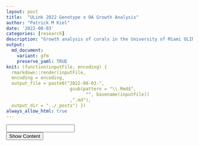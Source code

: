 ```yaml
---
layout: post
title:  "ULink 2022 Genotype x OA Growth Analysis"
author: "Patrick M Kiel"
date: '2022-08-03'
categories: [research]
description: "Growth analysis of corals in the University of Miami ULINK Genotype x ocean acidifcation experiment to test for mechanisms of resilience to global change within the critically endangered Acropora cervicornis."
output:
  md_document:
    variant: gfm
    preserve_yaml: TRUE
knit: (function(inputFile, encoding) {
  rmarkdown::render(inputFile, 
  encoding = encoding, 
  output_file = paste0("2022-08-03-",
                        gsub(pattern = "\\.Rmd$",
                              "", basename(inputFile))
                        ,".md"), 
  output_dir = "../_posts") })
always_allow_html: true
---
```


<script type="text/javascript">
window.onload = function() {
    //query string in the password
    const urlParams = new URLSearchParams(window.location.search);
    const pass = urlParams.get('pass')
    document.getElementById("password").value = pass;
};


function verify() {
  <!-- set the password here -->
  if (document.getElementById('password').value === 'ulink') {
    document.getElementById('HIDDENDIV').classList.remove("hidden"); 
    document.getElementById('credentials').classList.add("hidden"); // Hide the div containing the credentials
  } else {
    alert('Invalid Password! You cannot view this content.');
    password.setSelectionRange(0, password.value.length);
  }
  return false;
}
</script>
<style type="text/css">
/*Change content Display */
.hidden {
  display: none;
}
</style>
<!-- The password box -->

<div id="credentials">

<input type="text" id="password" onkeydown="if (event.keyCode == 13) verify()" />
<br/>
<input id="button" type="button" value="Show Content" onclick="verify()" />

</div>

<!-- The content we want to show after password -->

<div id="HIDDENDIV" class="hidden" markdown="1">

<!-- Place all chunks, text, etc here as you would a normal RMarkdown document -->

# Overview

Here I review the growth we have observed in our experiment. The total
growth was less than we anticipated, but we still produced enough new
skeleton with significant differences in growth rates and sensitivities
to proceed forward with most of our tests.

# Treatment Conditions

## Labview Data

<h5>
Figure 1. 10-minute averaged ERL Log
</h5>

<img src="/notebook/images/ulinkGrowth2022/diel plot-1.png" width="90%" style="display: block; margin: auto;" />

The peaks in the standard deviation are almost certainly caused by
aquarium cleaning days when corals are removed into a separate bath and
the sensors are capped causing logging errors. CO2 injection is turned
off during these times so the aquariums themselves are not experiencing
the conditions that the logged data are suggesting. The following graph
filters out these spiked values which were programmatically identified
by occurring during scheduled cleaning times and affecting multiple
aquariums at once since cleaning occurred at the same time for all
aquariums.

<h5>
Figure 2. Cleaned 10-minute Averaged ERL Log
</h5>

<img src="/notebook/images/ulinkGrowth2022/cleaned diel plot-1.png" width="90%" style="display: block; margin: auto;" />

Variability is still present, but the extreme spikes caused by cleaning
have been removed. Thus, any variability that remains is due to durafet
error or experimental variability that affected the corals. For example,
the durafet for T15 had much higher variability than the other
aquariums. However, I believe this to be negligible as values are not
spiking out of the treatment groups.

## Carbonate Chemistry Data

500mL water samples were collected every Tuesday for analysis of the
complete carbonate chemistry suite.

### Time of Day

The bottles were not taken at exactly the same time of day (my fault).
Therefore there will be enhanced variability of these stats since our
diel variability is in action.

<h5>
Figure 3. Times of Aquarium Bottle Sampling
</h5>

<img src="/notebook/images/ulinkGrowth2022/todSampling-1.png" width="90%" style="display: block; margin: auto;" />

Sampling time had a mean of around 10a. 3 sampling times were taken
after 12p with one sampling time around 4:20p

## Carb Parameters

<table class=" lightable-classic" style="font-family: &quot;Arial Narrow&quot;, &quot;Source Sans Pro&quot;, sans-serif; margin-left: auto; margin-right: auto;">
<caption>
Table 1: Aquarium Conditions. Means ± SEM
</caption>
<thead>
<tr>
<th style="text-align:center;font-weight: bold;">
tank
</th>
<th style="text-align:center;font-weight: bold;">
temp
</th>
<th style="text-align:center;font-weight: bold;">
TA
</th>
<th style="text-align:center;font-weight: bold;">
DIC
</th>
<th style="text-align:center;font-weight: bold;">
pCO2
</th>
<th style="text-align:center;font-weight: bold;">
omega
</th>
</tr>
</thead>
<tbody>
<tr>
<td style="text-align:center;">
T13
</td>
<td style="text-align:center;">
27.05 ± 0.02
</td>
<td style="text-align:center;">
2301.01 ± 21.14
</td>
<td style="text-align:center;">
2126.64 ± 22.78
</td>
<td style="text-align:center;">
835.70 ± 36.22
</td>
<td style="text-align:center;">
2.19 ± 0.07
</td>
</tr>
<tr>
<td style="text-align:center;">
T14
</td>
<td style="text-align:center;">
27.05 ± 0.02
</td>
<td style="text-align:center;">
2300.12 ± 21.34
</td>
<td style="text-align:center;">
2000.13 ± 21.73
</td>
<td style="text-align:center;">
426.93 ± 14.74
</td>
<td style="text-align:center;">
3.46 ± 0.08
</td>
</tr>
<tr>
<td style="text-align:center;">
T15
</td>
<td style="text-align:center;">
27.04 ± 0.02
</td>
<td style="text-align:center;">
2303.84 ± 21.56
</td>
<td style="text-align:center;">
2119.24 ± 24.84
</td>
<td style="text-align:center;">
848.20 ± 99.62
</td>
<td style="text-align:center;">
2.31 ± 0.18
</td>
</tr>
<tr>
<td style="text-align:center;">
T16
</td>
<td style="text-align:center;">
27.07 ± 0.02
</td>
<td style="text-align:center;">
2297.52 ± 21.47
</td>
<td style="text-align:center;">
2004.24 ± 23.57
</td>
<td style="text-align:center;">
442.12 ± 17.83
</td>
<td style="text-align:center;">
3.38 ± 0.08
</td>
</tr>
</tbody>
</table>

## Statistics

<table class=" lightable-classic" style="font-family: &quot;Arial Narrow&quot;, &quot;Source Sans Pro&quot;, sans-serif; margin-left: auto; margin-right: auto;">
<caption>
Table 2: Significance of Parameters
</caption>
<thead>
<tr>
<th style="text-align:center;">
parameter
</th>
<th style="text-align:center;">
term
</th>
<th style="text-align:center;">
df
</th>
<th style="text-align:center;">
sumsq
</th>
<th style="text-align:center;">
meansq
</th>
<th style="text-align:center;">
statistic
</th>
<th style="text-align:center;">
p.value
</th>
<th style="text-align:center;">
significance
</th>
</tr>
</thead>
<tbody>
<tr>
<td style="text-align:center;">
temp
</td>
<td style="text-align:center;">
treatment
</td>
<td style="text-align:center;">
1
</td>
<td style="text-align:center;">
0.003
</td>
<td style="text-align:center;">
0.003
</td>
<td style="text-align:center;">
1.007
</td>
<td style="text-align:center;">
0.321
</td>
<td style="text-align:center;">
NS
</td>
</tr>
<tr>
<td style="text-align:center;">
temp
</td>
<td style="text-align:center;">
treatment:tank
</td>
<td style="text-align:center;">
2
</td>
<td style="text-align:center;">
0.004
</td>
<td style="text-align:center;">
0.002
</td>
<td style="text-align:center;">
0.636
</td>
<td style="text-align:center;">
0.534
</td>
<td style="text-align:center;">
NS
</td>
</tr>
<tr>
<td style="text-align:center;">
temp
</td>
<td style="text-align:center;">
Residuals
</td>
<td style="text-align:center;">
48
</td>
<td style="text-align:center;">
0.167
</td>
<td style="text-align:center;">
0.003
</td>
<td style="text-align:center;">
NA
</td>
<td style="text-align:center;">
NA
</td>
<td style="text-align:center;">
NS
</td>
</tr>
<tr>
<td style="text-align:center;">
TA
</td>
<td style="text-align:center;">
treatment
</td>
<td style="text-align:center;">
1
</td>
<td style="text-align:center;">
169.020
</td>
<td style="text-align:center;">
169.020
</td>
<td style="text-align:center;">
0.028
</td>
<td style="text-align:center;">
0.867
</td>
<td style="text-align:center;">
NS
</td>
</tr>
<tr>
<td style="text-align:center;">
TA
</td>
<td style="text-align:center;">
treatment:tank
</td>
<td style="text-align:center;">
2
</td>
<td style="text-align:center;">
96.270
</td>
<td style="text-align:center;">
48.135
</td>
<td style="text-align:center;">
0.008
</td>
<td style="text-align:center;">
0.992
</td>
<td style="text-align:center;">
NS
</td>
</tr>
<tr>
<td style="text-align:center;">
TA
</td>
<td style="text-align:center;">
Residuals
</td>
<td style="text-align:center;">
48
</td>
<td style="text-align:center;">
285247.509
</td>
<td style="text-align:center;">
5942.656
</td>
<td style="text-align:center;">
NA
</td>
<td style="text-align:center;">
NA
</td>
<td style="text-align:center;">
NS
</td>
</tr>
<tr>
<td style="text-align:center;font-weight: bold;color: white !important;background-color: red !important;">
DIC
</td>
<td style="text-align:center;font-weight: bold;color: white !important;background-color: red !important;">
treatment
</td>
<td style="text-align:center;font-weight: bold;color: white !important;background-color: red !important;">
1
</td>
<td style="text-align:center;font-weight: bold;color: white !important;background-color: red !important;">
189577.501
</td>
<td style="text-align:center;font-weight: bold;color: white !important;background-color: red !important;">
189577.501
</td>
<td style="text-align:center;font-weight: bold;color: white !important;background-color: red !important;">
26.960
</td>
<td style="text-align:center;font-weight: bold;color: white !important;background-color: red !important;">
0.000
</td>
<td style="text-align:center;font-weight: bold;color: white !important;background-color: red !important;">
xxx
</td>
</tr>
<tr>
<td style="text-align:center;">
DIC
</td>
<td style="text-align:center;">
treatment:tank
</td>
<td style="text-align:center;">
2
</td>
<td style="text-align:center;">
465.459
</td>
<td style="text-align:center;">
232.730
</td>
<td style="text-align:center;">
0.033
</td>
<td style="text-align:center;">
0.967
</td>
<td style="text-align:center;">
NS
</td>
</tr>
<tr>
<td style="text-align:center;">
DIC
</td>
<td style="text-align:center;">
Residuals
</td>
<td style="text-align:center;">
48
</td>
<td style="text-align:center;">
337526.642
</td>
<td style="text-align:center;">
7031.805
</td>
<td style="text-align:center;">
NA
</td>
<td style="text-align:center;">
NA
</td>
<td style="text-align:center;">
NS
</td>
</tr>
<tr>
<td style="text-align:center;font-weight: bold;color: white !important;background-color: red !important;">
pCO2
</td>
<td style="text-align:center;font-weight: bold;color: white !important;background-color: red !important;">
treatment
</td>
<td style="text-align:center;font-weight: bold;color: white !important;background-color: red !important;">
1
</td>
<td style="text-align:center;font-weight: bold;color: white !important;background-color: red !important;">
2157966.567
</td>
<td style="text-align:center;font-weight: bold;color: white !important;background-color: red !important;">
2157966.567
</td>
<td style="text-align:center;font-weight: bold;color: white !important;background-color: red !important;">
56.404
</td>
<td style="text-align:center;font-weight: bold;color: white !important;background-color: red !important;">
0.000
</td>
<td style="text-align:center;font-weight: bold;color: white !important;background-color: red !important;">
xxx
</td>
</tr>
<tr>
<td style="text-align:center;">
pCO2
</td>
<td style="text-align:center;">
treatment:tank
</td>
<td style="text-align:center;">
2
</td>
<td style="text-align:center;">
2513.434
</td>
<td style="text-align:center;">
1256.717
</td>
<td style="text-align:center;">
0.033
</td>
<td style="text-align:center;">
0.968
</td>
<td style="text-align:center;">
NS
</td>
</tr>
<tr>
<td style="text-align:center;">
pCO2
</td>
<td style="text-align:center;">
Residuals
</td>
<td style="text-align:center;">
48
</td>
<td style="text-align:center;">
1836441.545
</td>
<td style="text-align:center;">
38259.199
</td>
<td style="text-align:center;">
NA
</td>
<td style="text-align:center;">
NA
</td>
<td style="text-align:center;">
NS
</td>
</tr>
<tr>
<td style="text-align:center;font-weight: bold;color: white !important;background-color: red !important;">
omega
</td>
<td style="text-align:center;font-weight: bold;color: white !important;background-color: red !important;">
treatment
</td>
<td style="text-align:center;font-weight: bold;color: white !important;background-color: red !important;">
1
</td>
<td style="text-align:center;font-weight: bold;color: white !important;background-color: red !important;">
17.735
</td>
<td style="text-align:center;font-weight: bold;color: white !important;background-color: red !important;">
17.735
</td>
<td style="text-align:center;font-weight: bold;color: white !important;background-color: red !important;">
109.739
</td>
<td style="text-align:center;font-weight: bold;color: white !important;background-color: red !important;">
0.000
</td>
<td style="text-align:center;font-weight: bold;color: white !important;background-color: red !important;">
xxx
</td>
</tr>
<tr>
<td style="text-align:center;">
omega
</td>
<td style="text-align:center;">
treatment:tank
</td>
<td style="text-align:center;">
2
</td>
<td style="text-align:center;">
0.135
</td>
<td style="text-align:center;">
0.068
</td>
<td style="text-align:center;">
0.418
</td>
<td style="text-align:center;">
0.661
</td>
<td style="text-align:center;">
NS
</td>
</tr>
<tr>
<td style="text-align:center;">
omega
</td>
<td style="text-align:center;">
Residuals
</td>
<td style="text-align:center;">
48
</td>
<td style="text-align:center;">
7.757
</td>
<td style="text-align:center;">
0.162
</td>
<td style="text-align:center;">
NA
</td>
<td style="text-align:center;">
NA
</td>
<td style="text-align:center;">
NS
</td>
</tr>
</tbody>
</table>

Temperature and total alkalinity were not significantly different
between treatments or within treatments (p\>\>0.05). DIC, pCO2, and
$$\Omega_{Ar}$$ (p\<0.001) were significantly different between
treatment, but not between aquariums within treatment (p\>\>0.05). In
other words, our system reproducibly altered the carbonate chemistry
parameters with high precision.

# Calcification Analysis

<h5>
Figure 4. Avg Daily Growth by (A) Treatment and (B) Genotype
</h5>

<img src="/notebook/images/ulinkGrowth2022/calcification graphs-1.png" width="90%" style="display: block; margin: auto;" />

<table class=" lightable-classic" style="font-family: &quot;Arial Narrow&quot;, &quot;Source Sans Pro&quot;, sans-serif; margin-left: auto; margin-right: auto;">
<caption>
Table 2: Means of Treatment
</caption>
<thead>
<tr>
<th style="text-align:center;font-weight: bold;">
treatment
</th>
<th style="text-align:center;font-weight: bold;">
n
</th>
<th style="text-align:center;font-weight: bold;">
mean
</th>
<th style="text-align:center;font-weight: bold;">
sd
</th>
</tr>
</thead>
<tbody>
<tr>
<td style="text-align:center;">
HCO2
</td>
<td style="text-align:center;">
37
</td>
<td style="text-align:center;">
0.081
</td>
<td style="text-align:center;">
0.028
</td>
</tr>
<tr>
<td style="text-align:center;">
LCO2
</td>
<td style="text-align:center;">
37
</td>
<td style="text-align:center;">
0.126
</td>
<td style="text-align:center;">
0.028
</td>
</tr>
</tbody>
</table>
<table class=" lightable-classic" style="font-family: &quot;Arial Narrow&quot;, &quot;Source Sans Pro&quot;, sans-serif; margin-left: auto; margin-right: auto;">
<caption>
Table 3: Stats of Treatment
</caption>
<thead>
<tr>
<th style="text-align:center;font-weight: bold;">
.y.
</th>
<th style="text-align:center;font-weight: bold;">
group1
</th>
<th style="text-align:center;font-weight: bold;">
group2
</th>
<th style="text-align:center;font-weight: bold;">
n1
</th>
<th style="text-align:center;font-weight: bold;">
n2
</th>
<th style="text-align:center;font-weight: bold;">
statistic
</th>
<th style="text-align:center;font-weight: bold;">
df
</th>
<th style="text-align:center;font-weight: bold;">
p
</th>
<th style="text-align:center;font-weight: bold;">
p.signif
</th>
</tr>
</thead>
<tbody>
<tr>
<td style="text-align:center;">
G
</td>
<td style="text-align:center;">
HCO2
</td>
<td style="text-align:center;">
LCO2
</td>
<td style="text-align:center;">
37
</td>
<td style="text-align:center;">
37
</td>
<td style="text-align:center;">
-6.9168
</td>
<td style="text-align:center;">
72
</td>
<td style="text-align:center;">
0
</td>
<td style="text-align:center;">
\*\*\*\*
</td>
</tr>
</tbody>
</table>
<table class=" lightable-classic" style="font-family: &quot;Arial Narrow&quot;, &quot;Source Sans Pro&quot;, sans-serif; margin-left: auto; margin-right: auto;">
<caption>
Table 4: Effect Size of Treatment
</caption>
<thead>
<tr>
<th style="text-align:center;font-weight: bold;">
.y.
</th>
<th style="text-align:center;font-weight: bold;">
group1
</th>
<th style="text-align:center;font-weight: bold;">
group2
</th>
<th style="text-align:center;font-weight: bold;">
effsize
</th>
<th style="text-align:center;font-weight: bold;">
n1
</th>
<th style="text-align:center;font-weight: bold;">
n2
</th>
<th style="text-align:center;font-weight: bold;">
magnitude
</th>
</tr>
</thead>
<tbody>
<tr>
<td style="text-align:center;">
G
</td>
<td style="text-align:center;">
HCO2
</td>
<td style="text-align:center;">
LCO2
</td>
<td style="text-align:center;">
-1.6081
</td>
<td style="text-align:center;">
37
</td>
<td style="text-align:center;">
37
</td>
<td style="text-align:center;">
large
</td>
</tr>
</tbody>
</table>
<table class=" lightable-classic" style="font-family: &quot;Arial Narrow&quot;, &quot;Source Sans Pro&quot;, sans-serif; margin-left: auto; margin-right: auto;">
<caption>
Table 5: TukeyHSD Results of Anova
</caption>
<thead>
<tr>
<th style="text-align:center;font-weight: bold;">
term
</th>
<th style="text-align:center;font-weight: bold;">
contrast
</th>
<th style="text-align:center;font-weight: bold;">
adj.p.value
</th>
<th style="text-align:center;font-weight: bold;">
significance
</th>
</tr>
</thead>
<tbody>
<tr>
<td style="text-align:center;font-weight: bold;color: white !important;background-color: red !important;">
treatment
</td>
<td style="text-align:center;font-weight: bold;color: white !important;background-color: red !important;">
LCO2-HCO2
</td>
<td style="text-align:center;font-weight: bold;color: white !important;background-color: red !important;">
0.0000
</td>
<td style="text-align:center;font-weight: bold;color: white !important;background-color: red !important;">
xxx
</td>
</tr>
<tr>
<td style="text-align:center;font-weight: bold;color: white !important;background-color: red !important;">
treatment:genotype
</td>
<td style="text-align:center;font-weight: bold;color: white !important;background-color: red !important;">
LCO2:AC-2-HCO2:AC-2
</td>
<td style="text-align:center;font-weight: bold;color: white !important;background-color: red !important;">
0.0000
</td>
<td style="text-align:center;font-weight: bold;color: white !important;background-color: red !important;">
xxx
</td>
</tr>
<tr>
<td style="text-align:center;font-weight: bold;color: white !important;background-color: red !important;">
treatment:genotype
</td>
<td style="text-align:center;font-weight: bold;color: white !important;background-color: red !important;">
LCO2:MB-C-HCO2:MB-C
</td>
<td style="text-align:center;font-weight: bold;color: white !important;background-color: red !important;">
0.0000
</td>
<td style="text-align:center;font-weight: bold;color: white !important;background-color: red !important;">
xxx
</td>
</tr>
<tr>
<td style="text-align:center;font-weight: bold;color: white !important;background-color: red !important;">
genotype
</td>
<td style="text-align:center;font-weight: bold;color: white !important;background-color: red !important;">
SI-A-MB-C
</td>
<td style="text-align:center;font-weight: bold;color: white !important;background-color: red !important;">
0.0004
</td>
<td style="text-align:center;font-weight: bold;color: white !important;background-color: red !important;">
xxx
</td>
</tr>
<tr>
<td style="text-align:center;">
genotype
</td>
<td style="text-align:center;">
SI-A-AC-2
</td>
<td style="text-align:center;">
0.0810
</td>
<td style="text-align:center;">
NS
</td>
</tr>
<tr>
<td style="text-align:center;">
treatment:genotype
</td>
<td style="text-align:center;">
LCO2:SI-A-HCO2:SI-A
</td>
<td style="text-align:center;">
0.3659
</td>
<td style="text-align:center;">
NS
</td>
</tr>
</tbody>
</table>

The mean calcification rate in the HCO2 group was mean 0.081 (SD =
0.028) mg/ $$cm^2$$ /day, whereas the mean in the LCO2 group was 0.126
(SD = 0.028). A Student two-samples t-test showed that the difference
was statistically significant, t(72) = -6.917, p \< 0.0001, d = -1.608.
Thus, the ocean acidification group saw on average a 36% reduction in
calcification rates. The effects, however, were not even across the
genotypes (Table 5).

## Tank Effects

We saw above that tank conditions were significantly different among
treatment groups, but not individual aquariums within treatment. We also
saw that calcification rates were significantly different among
treatment groups. Here I am analyzing tank effects on the calcification
rate and investigating if calcification rates were significantly
different between aquariums within the same treatment group. This will
dictate whether we need to include tank as a random intercept in our
ANOVA models.

<h5>
Figure 5. Avg Daily Growth by Tank and Treatment
</h5>

<img src="/notebook/images/ulinkGrowth2022/tank effects graph-1.png" width="90%" style="display: block; margin: auto;" />

### Tank Effects Statistics

<table class=" lightable-classic" style="font-family: &quot;Arial Narrow&quot;, &quot;Source Sans Pro&quot;, sans-serif; margin-left: auto; margin-right: auto;">
<caption>
Table 6: Significance testing of treatment effect on calcification,
using t test
</caption>
<thead>
<tr>
<th style="text-align:center;font-weight: bold;">
treatment
</th>
<th style="text-align:center;font-weight: bold;">
.y.
</th>
<th style="text-align:center;font-weight: bold;">
group1
</th>
<th style="text-align:center;font-weight: bold;">
group2
</th>
<th style="text-align:center;font-weight: bold;">
n1
</th>
<th style="text-align:center;font-weight: bold;">
n2
</th>
<th style="text-align:center;font-weight: bold;">
statistic
</th>
<th style="text-align:center;font-weight: bold;">
df
</th>
<th style="text-align:center;font-weight: bold;">
p
</th>
<th style="text-align:center;font-weight: bold;">
p.adj
</th>
<th style="text-align:center;font-weight: bold;">
p.adj.signif
</th>
</tr>
</thead>
<tbody>
<tr>
<td style="text-align:center;">
HCO2
</td>
<td style="text-align:center;">
G
</td>
<td style="text-align:center;">
13
</td>
<td style="text-align:center;">
15
</td>
<td style="text-align:center;">
19
</td>
<td style="text-align:center;">
18
</td>
<td style="text-align:center;">
1.279
</td>
<td style="text-align:center;">
34.049
</td>
<td style="text-align:center;">
0.209
</td>
<td style="text-align:center;">
0.209
</td>
<td style="text-align:center;">
ns
</td>
</tr>
<tr>
<td style="text-align:center;">
LCO2
</td>
<td style="text-align:center;">
G
</td>
<td style="text-align:center;">
14
</td>
<td style="text-align:center;">
16
</td>
<td style="text-align:center;">
19
</td>
<td style="text-align:center;">
18
</td>
<td style="text-align:center;">
1.074
</td>
<td style="text-align:center;">
34.937
</td>
<td style="text-align:center;">
0.290
</td>
<td style="text-align:center;">
0.290
</td>
<td style="text-align:center;">
ns
</td>
</tr>
</tbody>
</table>

No observable differences of mean calcification rate when comparing
within treatment groups.

### Mixed Effects Model

Here I created a mixed effects model model to account for the lack of
independence brought upon by having multiple corals grown in the same
tank and the possible tank-specific effects that may have affected
calcification rates. Including this random effect increased the AIC from
-354 to -352 as compared to a fixed-effects only model, and therefore I
will not include random tank effects in my analysis.

As a reminder, here is the fixed effects model as shown above:

``` r
modFixed <- totalGrowth %>%
  aov(G ~ genotype*treatment, data=.)

modFixed %>%
  summary()
```

                   Df  Sum Sq Mean Sq F value   Pr(>F)    

genotype 2 0.01426 0.00713 16.27 1.68e-06 *** treatment 1 0.03963
0.03963 90.47 4.06e-14 *** genotype:treatment 2 0.01023 0.00512 11.68
4.36e-05 \*\*\* Residuals 68 0.02979 0.00044  
— Signif. codes: 0 ‘***’ 0.001 ’**’ 0.01 ’*’ 0.05 ‘.’ 0.1 ’ ’ 1

Here is the mixed effects model with the tank identity set as a random
factor to give each tank its own, random intercept. Notice, including
the random effects decreases the absolute value of the AIC. Therefore,
this new model better describes the data.

``` r
modRandom <- totalGrowth %>%
  lmerTest::lmer(G ~ genotype * treatment + (1|tank),
                 data=.)
modRandom %>%
  anova() %>%
  tidy() %>%
  kbl()
```

<table>
<thead>
<tr>
<th style="text-align:left;">
term
</th>
<th style="text-align:right;">
sumsq
</th>
<th style="text-align:right;">
meansq
</th>
<th style="text-align:right;">
NumDF
</th>
<th style="text-align:right;">
DenDF
</th>
<th style="text-align:right;">
statistic
</th>
<th style="text-align:right;">
p.value
</th>
</tr>
</thead>
<tbody>
<tr>
<td style="text-align:left;">
genotype
</td>
<td style="text-align:right;">
0.0172659
</td>
<td style="text-align:right;">
0.0086330
</td>
<td style="text-align:right;">
2
</td>
<td style="text-align:right;">
66.160817
</td>
<td style="text-align:right;">
20.04205
</td>
<td style="text-align:right;">
0.0000002
</td>
</tr>
<tr>
<td style="text-align:left;">
treatment
</td>
<td style="text-align:right;">
0.0266322
</td>
<td style="text-align:right;">
0.0266322
</td>
<td style="text-align:right;">
1
</td>
<td style="text-align:right;">
2.008131
</td>
<td style="text-align:right;">
61.82861
</td>
<td style="text-align:right;">
0.0156087
</td>
</tr>
<tr>
<td style="text-align:left;">
genotype:treatment
</td>
<td style="text-align:right;">
0.0101570
</td>
<td style="text-align:right;">
0.0050785
</td>
<td style="text-align:right;">
2
</td>
<td style="text-align:right;">
66.160817
</td>
<td style="text-align:right;">
11.79006
</td>
<td style="text-align:right;">
0.0000417
</td>
</tr>
</tbody>
</table>

``` r
#redefining modRandom w/ REML=F for AIC comparison
modRandom <- totalGrowth %>%
  lmerTest::lmer(G ~ genotype * treatment + (1|tank), REML = F,
                 data=.)

AIC(modFixed, modRandom) %>%
  kbl()
```

<table>
<thead>
<tr>
<th style="text-align:left;">
</th>
<th style="text-align:right;">
df
</th>
<th style="text-align:right;">
AIC
</th>
</tr>
</thead>
<tbody>
<tr>
<td style="text-align:left;">
modFixed
</td>
<td style="text-align:right;">
7
</td>
<td style="text-align:right;">
-354.5075
</td>
</tr>
<tr>
<td style="text-align:left;">
modRandom
</td>
<td style="text-align:right;">
8
</td>
<td style="text-align:right;">
-352.5075
</td>
</tr>
</tbody>
</table>
<!-- Tukey post-hoc analysis of the mixed effects model: -->
<!-- ```{r random mixed effects table} -->
<!-- emmeans(modRandom, list(pairwise ~genotype*treatment), -->
<!--         adjust = "tukey")[[2]] %>% -->
<!--   broom::tidy() %>% -->
<!--   filter(`1` %in% pairwiseString) %>% -->
<!--   select(-c(term,df)) %>% -->
<!--   rename(pairwise=`1`) %>% -->
<!--   kbl(align = 'c', -->
<!--     digits = 4, -->
<!--     caption = "Table 8: Pairwise comparison of genotypes' sensitivity to OA", -->
<!--     escape=F) %>% -->
<!--   kable_classic() %>% -->
<!--   row_spec(0, bold = T) %>% -->
<!--   row_spec(c(1,3), -->
<!--          bold = T, -->
<!--          color = "white", -->
<!--          background = "red") -->
<!-- ``` -->
<!-- Pattern is the same as above with the fixed effects. Significance has decreased (p values increased) for AC-2 and MB-C, suggesting that there was some variability between tanks in the same treatment (T13 v T15 and T14 v T16) but that this within treatment variability was not significant enough to change our conclusions. Thus, we fail to reject our null hypothesis that there are significant differences between individual genotype's susceptibility to OA. -->

## Powder Available

<h5>
Figure 6. Amount of New CaCO3 Precipitated
</h5>

<img src="/notebook/images/ulinkGrowth2022/powder available-1.png" width="90%" style="display: block; margin: auto;" />

The amount of new aragonite precipated is visualized above. Horizontal
lines denote thresholds for tests: \>500mg = green (complete suite
including XRD), \>120 mg = orange (complete suite sans XRD), \>50mg =
red (TGA and isotope only).

# Linear Extension

<h5>
Figure 7. Avg Daily Linear Extension by Treatment
</h5>
<img src="/notebook/images/ulinkGrowth2022/LE graphs-1.png" width="90%" style="display: block; margin: auto;" />
<h5>
Figure 8. Avg Daily Linear Extension by Treatment and Aquarium
</h5>
<img src="/notebook/images/ulinkGrowth2022/LE graphs-2.png" width="90%" style="display: block; margin: auto;" />
<h5>
Figure 9. Avg Daily Linar Extension by Genotype and Treatment
</h5>

<img src="/notebook/images/ulinkGrowth2022/LE graphs-3.png" width="90%" style="display: block; margin: auto;" />

Such large variability in that SI-A ambient group.

<table class=" lightable-classic" style="font-family: &quot;Arial Narrow&quot;, &quot;Source Sans Pro&quot;, sans-serif; margin-left: auto; margin-right: auto;">
<caption>
Table 7:Means of Treatment
</caption>
<thead>
<tr>
<th style="text-align:center;font-weight: bold;">
treatment
</th>
<th style="text-align:center;font-weight: bold;">
n
</th>
<th style="text-align:center;font-weight: bold;">
mean
</th>
<th style="text-align:center;font-weight: bold;">
sd
</th>
</tr>
</thead>
<tbody>
<tr>
<td style="text-align:center;">
HCO2
</td>
<td style="text-align:center;">
37
</td>
<td style="text-align:center;">
0.011
</td>
<td style="text-align:center;">
0.003
</td>
</tr>
<tr>
<td style="text-align:center;">
LCO2
</td>
<td style="text-align:center;">
36
</td>
<td style="text-align:center;">
0.012
</td>
<td style="text-align:center;">
0.004
</td>
</tr>
</tbody>
</table>
<table class=" lightable-classic" style="font-family: &quot;Arial Narrow&quot;, &quot;Source Sans Pro&quot;, sans-serif; margin-left: auto; margin-right: auto;">
<caption>
Table 8: Stats of Treatment
</caption>
<thead>
<tr>
<th style="text-align:center;font-weight: bold;">
.y.
</th>
<th style="text-align:center;font-weight: bold;">
group1
</th>
<th style="text-align:center;font-weight: bold;">
group2
</th>
<th style="text-align:center;font-weight: bold;">
n1
</th>
<th style="text-align:center;font-weight: bold;">
n2
</th>
<th style="text-align:center;font-weight: bold;">
statistic
</th>
<th style="text-align:center;font-weight: bold;">
df
</th>
<th style="text-align:center;font-weight: bold;">
p
</th>
<th style="text-align:center;font-weight: bold;">
p.signif
</th>
</tr>
</thead>
<tbody>
<tr>
<td style="text-align:center;">
prod
</td>
<td style="text-align:center;">
HCO2
</td>
<td style="text-align:center;">
LCO2
</td>
<td style="text-align:center;">
37
</td>
<td style="text-align:center;">
36
</td>
<td style="text-align:center;">
-0.4283
</td>
<td style="text-align:center;">
71
</td>
<td style="text-align:center;">
0.67
</td>
<td style="text-align:center;">
ns
</td>
</tr>
</tbody>
</table>
<table class=" lightable-classic" style="font-family: &quot;Arial Narrow&quot;, &quot;Source Sans Pro&quot;, sans-serif; margin-left: auto; margin-right: auto;">
<caption>
Table 9: Effect Size of Treatment
</caption>
<thead>
<tr>
<th style="text-align:center;font-weight: bold;">
.y.
</th>
<th style="text-align:center;font-weight: bold;">
group1
</th>
<th style="text-align:center;font-weight: bold;">
group2
</th>
<th style="text-align:center;font-weight: bold;">
effsize
</th>
<th style="text-align:center;font-weight: bold;">
n1
</th>
<th style="text-align:center;font-weight: bold;">
n2
</th>
<th style="text-align:center;font-weight: bold;">
magnitude
</th>
</tr>
</thead>
<tbody>
<tr>
<td style="text-align:center;">
prod
</td>
<td style="text-align:center;">
HCO2
</td>
<td style="text-align:center;">
LCO2
</td>
<td style="text-align:center;">
-0.1003
</td>
<td style="text-align:center;">
37
</td>
<td style="text-align:center;">
36
</td>
<td style="text-align:center;">
negligible
</td>
</tr>
</tbody>
</table>
<table class=" lightable-classic" style="font-family: &quot;Arial Narrow&quot;, &quot;Source Sans Pro&quot;, sans-serif; margin-left: auto; margin-right: auto;">
<caption>
Table 10: TukeyHSD Results of Anova
</caption>
<thead>
<tr>
<th style="text-align:center;font-weight: bold;">
term
</th>
<th style="text-align:center;font-weight: bold;">
contrast
</th>
<th style="text-align:center;font-weight: bold;">
adj.p.value
</th>
<th style="text-align:center;font-weight: bold;">
significance
</th>
</tr>
</thead>
<tbody>
<tr>
<td style="text-align:center;font-weight: bold;color: white !important;background-color: red !important;">
genotype
</td>
<td style="text-align:center;font-weight: bold;color: white !important;background-color: red !important;">
SI-A-MB-C
</td>
<td style="text-align:center;font-weight: bold;color: white !important;background-color: red !important;">
0.0218
</td>
<td style="text-align:center;font-weight: bold;color: white !important;background-color: red !important;">
x
</td>
</tr>
<tr>
<td style="text-align:center;">
genotype
</td>
<td style="text-align:center;">
SI-A-AC-2
</td>
<td style="text-align:center;">
0.1599
</td>
<td style="text-align:center;">
NS
</td>
</tr>
<tr>
<td style="text-align:center;">
treatment
</td>
<td style="text-align:center;">
LCO2-HCO2
</td>
<td style="text-align:center;">
0.6562
</td>
<td style="text-align:center;">
NS
</td>
</tr>
<tr>
<td style="text-align:center;">
treatment:genotype
</td>
<td style="text-align:center;">
LCO2:SI-A-HCO2:SI-A
</td>
<td style="text-align:center;">
0.6948
</td>
<td style="text-align:center;">
NS
</td>
</tr>
<tr>
<td style="text-align:center;">
treatment:genotype
</td>
<td style="text-align:center;">
LCO2:AC-2-HCO2:AC-2
</td>
<td style="text-align:center;">
0.9697
</td>
<td style="text-align:center;">
NS
</td>
</tr>
<tr>
<td style="text-align:center;">
treatment:genotype
</td>
<td style="text-align:center;">
LCO2:MB-C-HCO2:MB-C
</td>
<td style="text-align:center;">
1.0000
</td>
<td style="text-align:center;">
NS
</td>
</tr>
</tbody>
</table>

The mean linear extension rate in the HCO2 group was mean 0.011 (SD =
0.003) mm/cm/day, whereas the mean in the LCO2 group was 0.012 (SD =
0.004). A Student two-samples t-test showed that the difference was not
statistically significant, t(71) = -0.428, p =0.124, d = -0.1.

<!-- ## Tank Effects -->
<!-- ```{r LE tank effects} -->
<!-- capFig("Avg Daily Linear Extension by Treatment and Aquarium") -->
<!-- height %>% -->
<!--    mutate(tank = case_when(tank == 13 ~ "13 HCO2", -->
<!--                           tank == 14 ~ "14 LCO2", -->
<!--                           tank == 15 ~ "15 HCO2", -->
<!--                           tank == 16 ~ "16 LCO2")) %>% -->
<!--   ggplot(aes(genotype, prod, fill=tank)) + -->
<!--   geom_boxplot() + -->
<!--   scale_fill_manual(values = manLegend) + -->
<!--   labs(x = "Treatment", -->
<!--        y = "Avg Daily LE Rate (mm/cm/day)") + -->
<!--   theme_classic() -->
<!-- ``` -->
<!-- ```{r LE Tank effects stats} -->
<!-- height %>% -->
<!--   group_by(treatment) %>% -->
<!--   t_test(data=.,formula = prod ~ tank) %>% -->
<!--     kbl(align = 'c', -->
<!--     digits = 3, -->
<!--     caption = "Table 14: Significance testing of tank effect on Linear Extension Rates") %>% -->
<!--   kable_classic() %>% -->
<!--   row_spec(0, bold = T) -->
<!-- modFixed <- height %>% -->
<!--   aov(prod ~ treatment*genotype, -->
<!--                  data=.)  -->
<!-- modFixed %>% TukeyHSD() %>% -->
<!--   broom::tidy() %>% -->
<!--   filter(contrast %in% c('LCO2:SI-A-HCO2:SI-A')) %>% -->
<!--   select(term,contrast,adj.p.value) %>% -->
<!--   mutate(significance = case_when(adj.p.value <0.001 ~ "xxx", -->
<!--                                   adj.p.value <0.01 ~ "xx", -->
<!--                                   adj.p.value <0.05 ~ "x", -->
<!--                                   TRUE ~ "NS"), -->
<!--          adj.p.value = round(adj.p.value, digits=4)) %>% -->
<!--   arrange(adj.p.value) -->
<!-- modRandom <- height %>% -->
<!--   lmerTest::lmer(prod ~ genotype * treatment + (1|tank), -->
<!--                  data=.) -->
<!-- modRandom %>% -->
<!--   anova() -->
<!-- emmeans(modRandom, list(pairwise ~genotype*treatment), -->
<!--         adjust = "tukey")[[2]] %>% -->
<!--   broom::tidy() %>% -->
<!--   filter(`1` %in% pairwiseString) %>% -->
<!--   select(-c(term,df)) %>% -->
<!--   rename(pairwise=`1`) %>% -->
<!--   kbl(align = 'c', -->
<!--     digits = 4, -->
<!--     caption = "Table 15:Pairwise comparison of genotypes' sensitivity to OA", -->
<!--     escape=F) %>% -->
<!--   kable_classic() %>% -->
<!--   row_spec(0, bold = T) %>% -->
<!--   row_spec(4, -->
<!--          bold = T, -->
<!--          color = "white", -->
<!--          background = "red") -->
<!-- AIC(modFixed, modRandom) -->
<!-- ``` -->
<!-- AIC tells us the mixed effects model better describes the data. Post-hoc testing further tells us that indeed SI-A's linear extension rates were significantly different between treatments (p<0.05), yet all other genotype's were not. -->
<!-- ```{r total extension} -->
<!-- capFig("Amount of New Skeleton and Mean New LE (Red Line)") -->
<!-- height %>% -->
<!--   ggplot(aes(x=genotype, y=LE)) + -->
<!--   geom_point(aes(color=treatment)) + -->
<!--   scale_y_continuous(limits = c(0,30)) + -->
<!--   geom_hline(yintercept = mean(height$LE), -->
<!--              color="red") + -->
<!--   labs(y = "Linear Extension (mm)") + -->
<!--   theme_classic() -->
<!-- ``` -->

# Takeaways and Next Steps

Overall growth was less than hoped for. However, there is enough new
skeleton for nearly all the powder tests that we want to conduct: FTIR,
TGA, boron isotopes, and Raman.For nanoindentation tests, we should have
enough new growth to run on a majority of samples.

Linear extension was measured by maximum vertical height as measured
with calipers. We additionally have initial 3d scans of all corals and
post 3d scans of a subset of 48 corals (n=3 per genotype per tank). From
this data, we can extract surface area to volume ratios and see how this
changed among genotypes and treatments. This analysis still needs to be
done.

## CT Scanning

The micro-ct scan is currently out of service. We can use the large
ct-scanner to determine bulk density. The scanner has a resolution of
0.1mm/scan so we can measure the density of the new growth. This growth
is isolated to the highly variable apical tips which may cause some
problems.
<a href="https://patrickmkiel.com/notebook/research/LangdonSkeletonAnalysis/?pass=acidification" target="_blank">See
this post which discusses the ct-scanning analysis of apical tips done
on Langdon’s OA corals.</a>

</div>
